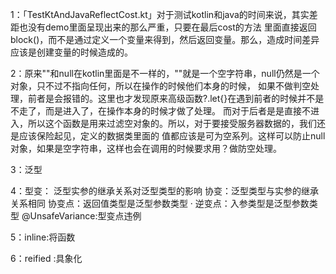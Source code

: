 


1：「TestKtAndJavaReflectCost.kt」对于测试kotlin和java的时间来说，其实差距也没有demo里面呈现出来的那么严重，只要在最后cost的方法
里面直接返回block()，而不是通过定义一个变量来得到，然后返回变量。那么，造成时间差异应该是创建变量的时候造成的。

2：原来""和null在kotlin里面是不一样的，""就是一个空字符串，null仍然是一个对象，只不过不指向任何，所以在操作的时候他们本身的时候，
如果不做判空处理，前者是会报错的。这里也才发现原来高级函数?.let{}在遇到前者的时候并不是不走了，而是进入了，在操作本身的时候才做了处理。
而对于后者是是直接不进入，所以这个函数是用来过滤空对象的。所以，对于要接受服务器数据的，我们还是应该保险起见，定义的数据类里面的
值都应该是可为空系列。这样可以防止null对象，如果是空字符串，这样也会在调用的时候要求用？做防空处理。

3：泛型

4：型变：
泛型实参的继承关系对泛型类型的影响
协变：泛型类型与实参的继承关系相同
协变点：返回值类型是泛型参数类型
·
逆变点：入参类型是泛型参数类型
@UnsafeVariance:型变点违例

5：inline:将函数

6：reified :具象化
